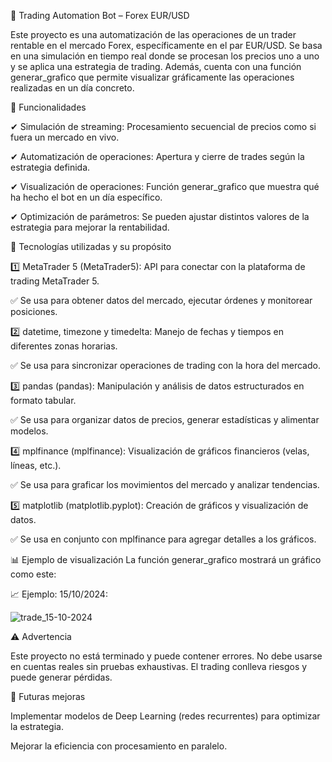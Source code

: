 🤖 Trading Automation Bot – Forex EUR/USD

Este proyecto es una automatización de las operaciones de un trader rentable en el mercado Forex, específicamente en el par EUR/USD. Se basa en una simulación en tiempo real donde se procesan los precios uno a uno y se aplica una estrategia de trading. Además, cuenta con una función generar_grafico que permite visualizar gráficamente las operaciones realizadas en un día concreto.


🚀 Funcionalidades

✔ Simulación de streaming: Procesamiento secuencial de precios como si fuera un mercado en vivo.

✔ Automatización de operaciones: Apertura y cierre de trades según la estrategia definida.

✔ Visualización de operaciones: Función generar_grafico que muestra qué ha hecho el bot en un día específico.

✔ Optimización de parámetros: Se pueden ajustar distintos valores de la estrategia para mejorar la rentabilidad.


📌 Tecnologías utilizadas y su propósito

1️⃣ MetaTrader 5 (MetaTrader5): API para conectar con la plataforma de trading MetaTrader 5.

✅ Se usa para obtener datos del mercado, ejecutar órdenes y monitorear posiciones.

2️⃣ datetime, timezone y timedelta: Manejo de fechas y tiempos en diferentes zonas horarias.

✅ Se usa para sincronizar operaciones de trading con la hora del mercado.

3️⃣ pandas (pandas): Manipulación y análisis de datos estructurados en formato tabular.

✅ Se usa para organizar datos de precios, generar estadísticas y alimentar modelos.

4️⃣ mplfinance (mplfinance): Visualización de gráficos financieros (velas, líneas, etc.).

✅ Se usa para graficar los movimientos del mercado y analizar tendencias.

5️⃣ matplotlib (matplotlib.pyplot): Creación de gráficos y visualización de datos.

✅ Se usa en conjunto con mplfinance para agregar detalles a los gráficos.

📊 Ejemplo de visualización
La función generar_grafico mostrará un gráfico como este:

📈 Ejemplo:
15/10/2024:

![trade_15-10-2024](https://github.com/user-attachments/assets/da0c73ab-5425-49c5-83f5-91d62b5eab23)

⚠️ Advertencia

Este proyecto no está terminado y puede contener errores. No debe usarse en cuentas reales sin pruebas exhaustivas. El trading conlleva riesgos y puede generar pérdidas.


🔮 Futuras mejoras

Implementar modelos de Deep Learning (redes recurrentes) para optimizar la estrategia.

Mejorar la eficiencia con procesamiento en paralelo.
